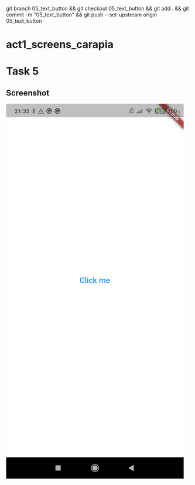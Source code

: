 git branch 05_text_button && git checkout 05_text_button && git add . && git commit -m "05_text_button" && git push --set-upstream origin 05_text_button

# act1_screens_carapia

# Task 5

## Screenshot

![05_exercise5](screenshots/exercise5.png)

